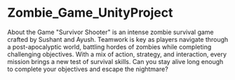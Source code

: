 # Zombie_Game_UnityProject

About the Game 
"Survivor Shooter" is an intense zombie survival game crafted by Sushant and Ayush. Teamwork is key as players navigate through a post-apocalyptic world, battling hordes of zombies while completing challenging objectives. With a mix of action, strategy, and interaction, every mission brings a new test of survival skills. Can you stay alive long enough to complete your objectives and escape the nightmare?
